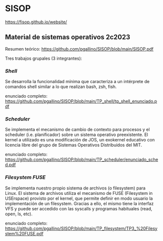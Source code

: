 # SISOP
https://fisop.github.io/website/

## Material de sistemas operativos 2c2023

Resumen teórico: https://github.com/pgallino/SISOP/blob/main/SISOP.pdf

Tres trabajos grupales (3 integrantes):

### ***Shell***
Se desarrolla la funcionalidad mínima que caracteriza a un intérprete de comandos shell similar a lo que realizan bash, zsh, fish.

enunciado completo: https://github.com/pgallino/SISOP/blob/main/TP_shell/tp_shell_enunciado.pdf

### ***Scheduler***
Se implementa el mecanismo de cambio de contexto para procesos y el scheduler (i.e. planificador) sobre un sistema operativo preexistente. 
El kernel a utilizado es una modificación de JOS, un exokernel educativo con licencia libre del grupo de Sistemas Operativos Distribuidos del MIT.

enunciado completo: https://github.com/pgallino/SISOP/blob/main/TP_scheduler/enunciado_sched.pdf

### ***Filesystem FUSE***
Se implementa nuestro propio sistema de archivos (o filesystem) para Linux. El sistema de archivos utiliza el mecanismo de FUSE (Filesystem in USErspace) provisto por el kernel, que permite definir en modo usuario la implementación de un filesystem. Gracias a ello, el mismo tiene la interfaz VFS y puede ser accedido con las syscalls y programas habituales (read, open, ls, etc).

enunciado completo: https://github.com/pgallino/SISOP/blob/main/TP_filesystem/TP3_%20Filesystem%20FUSE.pdf
